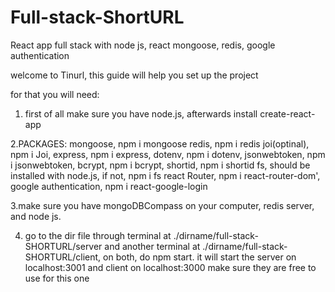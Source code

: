 # Full-stack-ShortURL
React app full stack with node js, react mongoose, redis, google authentication

welcome to Tinurl, this guide will help you set up the project

for that you will need: 

1. first of all make sure you have node.js, afterwards install create-react-app

2.PACKAGES:
mongoose, npm i mongoose
redis, npm i redis
joi(optinal), npm i Joi,
express, npm i express,
dotenv, npm i dotenv,
jsonwebtoken, npm i jsonwebtoken,
bcrypt, npm i bcrypt,
shortid, npm i shortid
fs, should be installed with node.js, if not, npm i fs
react Router, npm i react-router-dom',
google authentication, npm i react-google-login


3.make sure you have mongoDBCompass on your computer, redis server, and node js.


4. go to the dir file through terminal at ./dirname/full-stack-SHORTURL/server and another terminal at 
./dirname/full-stack-SHORTURL/client, on both, do npm start. it will start the server on localhost:3001 and client on localhost:3000
make sure they are free to use for this one



